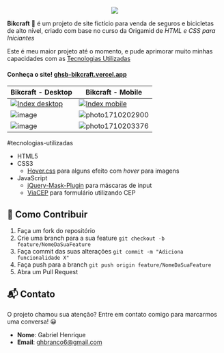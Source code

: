 <p align="center">
  <img src="https://github.com/gabriel-hsb/bikcraft/assets/110293122/040a9971-c15f-47c5-b6f1-81d61051b9d5"/>
</p>

<p> <strong>Bikcraft</strong> 🚴 é um projeto de site fictício para venda de seguros e bicicletas de alto nível, criado com base no curso da Origamid de <i>HTML e CSS para Iniciantes</i></p>

Este é meu maior projeto até o momento, e pude aprimorar muito minhas capacidades com as [Tecnologias Utilizadas](./README.md/#tecnologias-utilizadas)

#### Conheça o site! [ ghsb-bikcraft.vercel.app](https://ghsb-bikcraft.vercel.app/)

|Bikcraft - Desktop | Bikcraft - Mobile |
|--|--|
| [![Index desktop](https://github.com/gabriel-hsb/bikcraft/assets/110293122/b7a62005-ff98-49ef-a04f-11b0d25528ff)](https://ghsb-bikcraft.vercel.app/) | [![Index mobile](https://github.com/gabriel-hsb/bikcraft/assets/110293122/8f4f1570-3e53-4f5a-8348-1b474c4e77da)](https://ghsb-bikcraft.vercel.app/) |
|![image](https://github.com/gabriel-hsb/bikcraft/assets/110293122/0b01b66f-b4ce-4cf7-aa56-095db62f9ff0) |![photo1710202900](https://github.com/gabriel-hsb/bikcraft/assets/110293122/c5ae5ae0-f186-4ad1-aa5b-5e79bbea54ae)  |
| ![image](https://github.com/gabriel-hsb/bikcraft/assets/110293122/e0f46639-9324-48e4-96db-0516955adc63) |![photo1710203376](https://github.com/gabriel-hsb/bikcraft/assets/110293122/8fce7e83-5c06-4665-953c-d43eef92e627)  |


#tecnologias-utilizadas

 - HTML5
 - CSS3
	 - [Hover.css](https://github.com/IanLunn/Hover) para alguns efeito com *hover* para imagens
 - JavaScript
	 - [jQuery-Mask-Plugin](https://github.com/igorescobar/jQuery-Mask-Plugin) para máscaras de input
	 - [ViaCEP](https://viacep.com.br/) para formulário utilizando CEP 

## 🤝 Como Contribuir

 1. Faça um fork do repositório 
 2.  Crie uma branch para a sua feature `git checkout -b feature/NomeDaSuaFeature`
3. Faça commit das suas
    alterações `git commit -m "Adiciona funcionalidade X"` 
4. Faça push para a branch `git push origin feature/NomeDaSuaFeature`
5. Abra um Pull Request

## 📬 Contato 
O projeto chamou sua atenção? Entre em contato comigo para marcarmos uma conversa! 😀
 - **Nome**: Gabriel Henrique
 - **Email**: ghbranco6@gmail.com 



